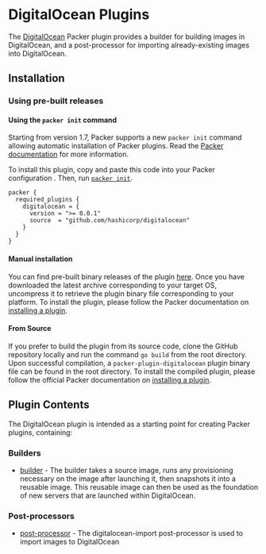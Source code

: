 # DigitalOcean Plugins

The [DigitalOcean](https://www.digitalocean.com/) Packer plugin provides a builder for building images in
DigitalOcean, and a post-processor for importing already-existing images into
DigitalOcean.

## Installation

### Using pre-built releases

#### Using the `packer init` command

Starting from version 1.7, Packer supports a new `packer init` command allowing
automatic installation of Packer plugins. Read the
[Packer documentation](https://www.packer.io/docs/commands/init) for more information.

To install this plugin, copy and paste this code into your Packer configuration .
Then, run [`packer init`](https://www.packer.io/docs/commands/init).

```hcl
packer {
  required_plugins {
    digitalocean = {
      version = ">= 0.0.1"
      source  = "github.com/hashicorp/digitalocean"
    }
  }
}
```

#### Manual installation

You can find pre-built binary releases of the plugin [here](https://github.com/hashicorp/packer-plugin-digitalocean/releases).
Once you have downloaded the latest archive corresponding to your target OS,
uncompress it to retrieve the plugin binary file corresponding to your platform.
To install the plugin, please follow the Packer documentation on
[installing a plugin](https://www.packer.io/docs/extending/plugins/#installing-plugins).


#### From Source

If you prefer to build the plugin from its source code, clone the GitHub
repository locally and run the command `go build` from the root
directory. Upon successful compilation, a `packer-plugin-digitalocean` plugin
binary file can be found in the root directory.
To install the compiled plugin, please follow the official Packer documentation
on [installing a plugin](https://www.packer.io/docs/extending/plugins/#installing-plugins).


## Plugin Contents

The DigitalOcean plugin is intended as a starting point for creating Packer plugins, containing:

### Builders

- [builder](/docs/builders/digitalocean.mdx) - The builder takes a source image, runs any provisioning necessary on the image after launching it, then snapshots it into a reusable image. This reusable image can then be used as the foundation of new servers that are launched within DigitalOcean.

### Post-processors

- [post-processor](/docs/post-processors/digitalocean-import.mdx) - The digitalocean-import post-processor is used to import images to DigitalOcean